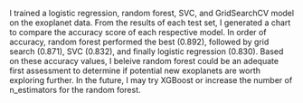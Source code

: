 I trained a logistic regression, random forest, SVC, and GridSearchCV model on the exoplanet data. From the results of each test set, I generated a chart to compare the accuracy score of each respective model. In order of accuracy, random forest performed the best (0.892), followed by grid search (0.871), SVC (0.832), and finally logistic regression (0.830). Based on these accuracy values, I beleive random forest could be an adequate first assessment to determine if potential new exoplanets are worth exploring further. In the future, I may try XGBoost or increase the number of n_estimators for the random forest.